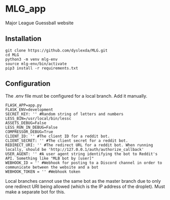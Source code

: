 # MLG_app
Major League Guessball website

## Installation
```
git clone https://github.com/dyslexda/MLG.git
cd MLG
python3 -m venv mlg-env
source mlg-env/bin/activate
pip3 install -r requirements.txt
```

## Configuration
The .env file must be configured for a local branch. Add it manually.
```
FLASK_APP=app.py
FLASK_ENV=development
SECRET_KEY: '' #Random string of letters and numbers
LESS_BIN=/usr/local/bin/lessc
ASSETS_DEBUG=False
LESS_RUN_IN_DEBUG=False
COMPRESSOR_DEBUG=True
CLIENT_ID: '' #The client ID for a reddit bot. 
CLIENT_SECRET: '' #The client secret for a reddit bot.
REDIRECT_URI: '' #The redirect URL for a reddit bot. When running locally, should be 'http://127.0.0.1/auth/authorize_callback'
USER_AGENT: '' #A user agent string identifying the bot to Reddit's API. Something like "MLB bot by [user]"
WEBHOOK_ID = '' #Webhook for posting to a Discord channel in order to communicate between the website and a bot
WEBHOOK_TOKEN = '' #Webhook token
```
Local branches cannot use the same bot as the master branch due to only one redirect URI being allowed (which is the IP address of the droplet). Must make a separate bot for this.
